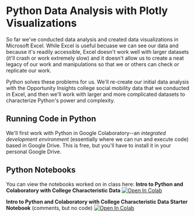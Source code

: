 # Python Data Analysis with Plotly Visualizations
So far we've conducted data analysis and created data visualizations in Microsoft Excel. While Excel is useful becuase we can see our data and because it's readily accessible, Excel doesn't work well with larger datasets (it'll crash or work extremely slow) and it doesn't allow us to create a neat legacy of our work and manipulations so that we or others can check or replicate our work.

Python solves these problems for us. We'll re-create our initial data analysis with the Opportunity Insights college social mobility data that we conducted in Excel, and then we'll work with larger and more complicated datasets to characterize Python's power and complexity. 

## Running Code in Python
We'll first work with Python in Google Colaboratory--an *integrated development environment* (essentially where we can run and execute code) based in Google Drive. This is free, but you'll have to install it in your personal Google Drive.

## Python Notebooks
You can view the notebooks worked on in class here: 
**Intro to Python and Colaboratory with College Characteristic Data**
[![Open In Colab](https://colab.research.google.com/assets/colab-badge.svg)](https://colab.research.google.com/drive/14PJV4aPg01xX7-XnIUtrC6_GqgeriZj1)

**Intro to Python and Colaboratory with College Characteristic Data Starter Notebook** (comments, but no code)
[![Open In Colab](https://colab.research.google.com/assets/colab-badge.svg)](https://colab.research.google.com/drive/1RGgEx8SAg3CLLESMb6UQ7j3eKM_c3j0z)


